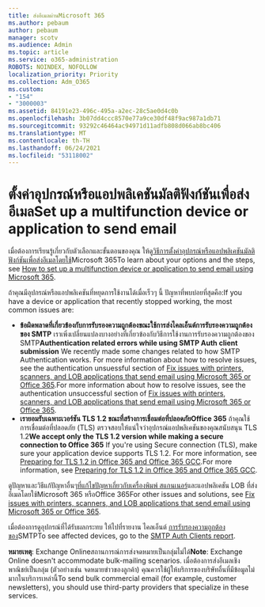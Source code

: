 ```yaml
---
title: ส่งอีเมลผ่านMicrosoft 365
ms.author: pebaum
author: pebaum
manager: scotv
ms.audience: Admin
ms.topic: article
ms.service: o365-administration
ROBOTS: NOINDEX, NOFOLLOW
localization_priority: Priority
ms.collection: Adm_O365
ms.custom:
- "154"
- "3000003"
ms.assetid: 84191e23-496c-495a-a2ec-28c5ae0d4c0b
ms.openlocfilehash: 3b07dd4ccc8570e77a9ce30df48f9ac987a1db71
ms.sourcegitcommit: 93292c46464ac94971d11adfb808d066ab8bc406
ms.translationtype: MT
ms.contentlocale: th-TH
ms.lasthandoff: 06/24/2021
ms.locfileid: "53118002"
---
```

# <a name="set-up-a-multifunction-device-or-application-to-send-email"></a><span data-ttu-id="20d55-102">ตั้งค่าอุปกรณ์หรือแอปพลิเคชันมัลติฟังก์ชันเพื่อส่งอีเมล</span><span class="sxs-lookup"><span data-stu-id="20d55-102">Set up a multifunction device or application to send email</span></span>

<span data-ttu-id="20d55-103">เมื่อต้องการเรียนรู้เกี่ยวกับตัวเลือกและขั้นตอนของคุณ ให้ดู[วิธีการตั้งค่าอุปกรณ์หรือแอปพลิเคชันมัลติฟังก์ชันเพื่อส่งอีเมลโดยใช้](/Exchange/mail-flow-best-practices/how-to-set-up-a-multifunction-device-or-application-to-send-email-using-microsoft-365-or-office-365)Microsoft 365</span><span class="sxs-lookup"><span data-stu-id="20d55-103">To learn about your options and the steps, see [How to set up a multifunction device or application to send email using Microsoft 365](/Exchange/mail-flow-best-practices/how-to-set-up-a-multifunction-device-or-application-to-send-email-using-microsoft-365-or-office-365).</span></span>
  
<span data-ttu-id="20d55-104">ถ้าคุณมีอุปกรณ์หรือแอปพลิเคชันที่หยุดการใช้งานได้เมื่อเร็วๆ นี้ ปัญหาที่พบบ่อยที่สุดคือ:</span><span class="sxs-lookup"><span data-stu-id="20d55-104">If you have a device or application that recently stopped working, the most common issues are:</span></span>

- <span data-ttu-id="20d55-105">**ข้อผิดพลาดที่เกี่ยวข้องกับการรับรองความถูกต้องขณะใช้การส่งไคลเอ็นต์การรับรองความถูกต้องของ SMTP** เราเพิ่งเปลี่ยนแปลงบางอย่างที่เกี่ยวข้องกับวิธีการใช้งานการรับรองความถูกต้องของ SMTP</span><span class="sxs-lookup"><span data-stu-id="20d55-105">**Authentication related errors while using SMTP Auth client submission** We recently made some changes related to how SMTP Authentication works.</span></span> <span data-ttu-id="20d55-106">For more information about how to resolve issues, see the authentication unsuessful section of [Fix issues with printers, scanners, and LOB applications that send email using Microsoft 365 or Office 365](/Exchange/mail-flow-best-practices/fix-issues-with-printers-scanners-and-lob-applications-that-send-email-using-off#error-authentication-unsuccessful).</span><span class="sxs-lookup"><span data-stu-id="20d55-106">For more information about how to resolve issues, see the authentication unsuccessful section of [Fix issues with printers, scanners, and LOB applications that send email using Microsoft 365 or Office 365](/Exchange/mail-flow-best-practices/fix-issues-with-printers-scanners-and-lob-applications-that-send-email-using-off#error-authentication-unsuccessful).</span></span>
- <span data-ttu-id="20d55-107">**เรายอมรับเฉพาะเวอร์ชัน TLS 1.2 ขณะที่สร้างการเชื่อมต่อที่ปลอดภัยOffice 365** ถ้าคุณใช้การเชื่อมต่อที่ปลอดภัย (TLS) ตรวจสอบให้แน่ใจว่าอุปกรณ์แอปพลิเคชันของคุณสนับสนุน TLS 1.2</span><span class="sxs-lookup"><span data-stu-id="20d55-107">**We accept only the TLS 1.2 version while making a secure connection to Office 365** If you're using Secure connection (TLS), make sure your application device supports TLS 1.2.</span></span> <span data-ttu-id="20d55-108">For more information, see [Preparing for TLS 1.2 in Office 365 and Office 365 GCC](/microsoft-365/compliance/prepare-tls-1.2-in-office-365).</span><span class="sxs-lookup"><span data-stu-id="20d55-108">For more information, see [Preparing for TLS 1.2 in Office 365 and Office 365 GCC](/microsoft-365/compliance/prepare-tls-1.2-in-office-365).</span></span>
 
<span data-ttu-id="20d55-109">ดูปัญหาและวิธีแก้ปัญหาอื่นๆ[ที่แก้ไขปัญหาเกี่ยวกับเครื่องพิมพ์ สแกนเนอร์](/Exchange/mail-flow-best-practices/fix-issues-with-printers-scanners-and-lob-applications-that-send-email-using-off)และแอปพลิเคชัน LOB ที่ส่งอีเมลโดยใช้Microsoft 365 หรือOffice 365</span><span class="sxs-lookup"><span data-stu-id="20d55-109">For other issues and solutions, see [Fix issues with printers, scanners, and LOB applications that send email using Microsoft 365 or Office 365](/Exchange/mail-flow-best-practices/fix-issues-with-printers-scanners-and-lob-applications-that-send-email-using-off).</span></span>

<span data-ttu-id="20d55-110">เมื่อต้องการดูอุปกรณ์ที่ได้รับผลกระทบ ให้ไปที่รายงาน ไคลเอ็นต์ [การรับรองความถูกต้องของ](https://protection.office.com/mailflow/dashboard)SMTP</span><span class="sxs-lookup"><span data-stu-id="20d55-110">To see affected devices, go to the [SMTP Auth Clients report](https://protection.office.com/mailflow/dashboard).</span></span>

<span data-ttu-id="20d55-111">**หมายเหตุ**: Exchange Onlineสถานการณ์การส่งจดหมายเป็นกลุ่มไม่ได้</span><span class="sxs-lookup"><span data-stu-id="20d55-111">**Note**: Exchange Online doesn't accommodate bulk-mailing scenarios.</span></span> <span data-ttu-id="20d55-112">เมื่อต้องการส่งอีเมลเชิงพาณิชย์เป็นกลุ่ม (ตัวอย่างเช่น จดหมายข่าวของลูกค้า) คุณควรใช้ผู้ให้บริการของบริษัทอื่นที่มีข้อมูลไม่มากในบริการเหล่านี้</span><span class="sxs-lookup"><span data-stu-id="20d55-112">To send bulk commercial email (for example, customer newsletters), you should use third-party providers that specialize in these services.</span></span>
